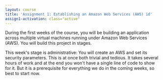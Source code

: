```yaml
---
layout: course
title: 'Assignment 1: Establishing an Amazon Web Services (AWS) id'
assign1-activation: class="active"
---
```

During the first weeks of the course, you will be building an application across multiple virtual machines running under Amazon Web Services (AWS). You will build this project in stages.

This week's stage is administrative: You will create an AWS and set its security parameters. This is at once both trivial and tedious. It takes several hours of work and at the end you won't have a single line of code to show for it. But it is a prerequisite for everything we do in the coming weeks, so best to start now.

